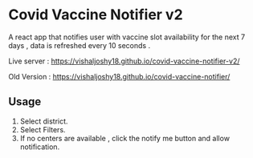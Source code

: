 # Covid Vaccine Notifier v2

A react app that notifies user with vaccine slot availability for the next 7 days , data is refreshed every 10 seconds . 

Live server : https://vishaljoshy18.github.io/covid-vaccine-notifier-v2/

Old Version : https://vishaljoshy18.github.io/covid-vaccine-notifier/ 

## Usage

1. Select district. 
2. Select Filters.
3. If no centers are available , click the notify me button and allow notification. 
    




